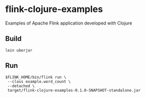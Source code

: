 # flink-clojure-examples
Examples of Apache Flink application developed with Clojure

## Build
```shell
lein uberjar
```

## Run
```shell
$FLINK_HOME/bin/flink run \
 --class example.word_count \
 --detached \
 target/flink-clojure-examples-0.1.0-SNAPSHOT-standalone.jar
```